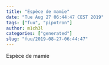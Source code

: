 ```yaml
---
title: "Espèce de mamie"
date: "Tue Aug 27 06:44:47 CEST 2019"
tags: ["fuu", "pipotron"]
author: m1ch3l
categories: ["generated"]
slug: "fuu/2019-08-27-06:44:47"
---
```


Espèce de mamie
